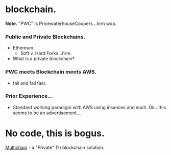 blockchain.
===========

__Note.__ "PWC" is PricewaterhouseCoopers...hrm woa.

### Public and Private Blockchains.

* Ethereum
   * Soft v. Hard Forks...hrm.
* What is a private blockchain?

### PWC meets Blockchain meets AWS.

* fail and fail fast.

### Prior Experience...

* Standard working paradigm with AWS using insances and such. Ok...this seems to be an advertisement....


# No code, this is bogus.

[Multichain](http://www.multichain.com) - a "Private" (?) blockchain solution.
